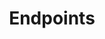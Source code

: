 ---
title: Endpoints
description: pascom is compatible and interoperable with a number of Desktop VoIP phones. This guide explains how you can automatically and securely on-board i.e. integrate any supported device with your pascom phone system.
icon: "fa fa-phone"
type : "pages"
weight : 6
---